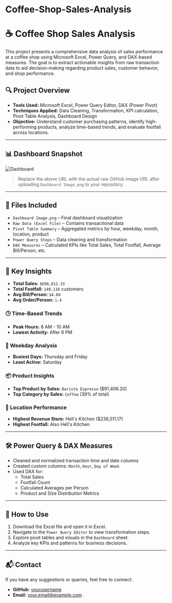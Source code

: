 # Coffee-Shop-Sales-Analysis

# ☕ Coffee Shop Sales Analysis

This project presents a comprehensive data analysis of sales performance at a coffee shop using Microsoft Excel, Power Query, and DAX-based measures. The goal is to extract actionable insights from raw transaction data to aid decision-making regarding product sales, customer behavior, and shop performance.

## 🔍 Project Overview

- **Tools Used:** Microsoft Excel, Power Query Editor, DAX (Power Pivot)
- **Techniques Applied:** Data Cleaning, Transformation, KPI calculation, Pivot Table Analysis, Dashboard Design
- **Objective:** Understand customer purchasing patterns, identify high-performing products, analyze time-based trends, and evaluate footfall across locations.

---

## 📊 Dashboard Snapshot

![Dashboard](https://github.com/yourusername/your-repo-name/blob/main/Dashboard%20Image.png)

> Replace the above URL with the actual raw GitHub image URL after uploading `Dashboard Image.png` to your repository.

---

## 📁 Files Included

- `Dashboard Image.png` – Final dashboard visualization
- `Raw Data (Excel File)` – Contains transactional data
- `Pivot Table Summary` – Aggregated metrics by hour, weekday, month, location, product
- `Power Query Steps` – Data cleaning and transformation
- `DAX Measures` – Calculated KPIs like Total Sales, Total Footfall, Average Bill/Person, etc.

---

## 📌 Key Insights

- **Total Sales:** `$698,812.33`
- **Total Footfall:** `149,116` customers
- **Avg Bill/Person:** `$4.69`
- **Avg Order/Person:** `1.4`

### 🕒 Time-Based Trends

- **Peak Hours:** 8 AM - 10 AM
- **Lowest Activity:** After 6 PM

### 📆 Weekday Analysis

- **Busiest Days:** Thursday and Friday
- **Least Active:** Saturday

### 📦 Product Insights

- **Top Product by Sales:** `Barista Espresso` ($91,406.20)
- **Top Category by Sales:** `Coffee` (39% of total)

### 📍 Location Performance

- **Highest Revenue Store:** Hell's Kitchen ($236,511.17)
- **Highest Footfall:** Also Hell's Kitchen

---

## 🛠 Power Query & DAX Measures

- Cleaned and normalized transaction time and date columns
- Created custom columns: `Month`, `Hour`, `Day of Week`
- Used DAX for:
  - Total Sales
  - Footfall Count
  - Calculated Averages per Person
  - Product and Size Distribution Metrics

---

## 📌 How to Use

1. Download the Excel file and open it in Excel.
2. Navigate to the `Power Query Editor` to view transformation steps.
3. Explore pivot tables and visuals in the `Dashboard` sheet.
4. Analyze key KPIs and patterns for business decisions.

---

## 📬 Contact

If you have any suggestions or queries, feel free to connect:

- **GitHub:** [yourusername](https://github.com/yourusername)
- **Email:** your.email@example.com
.

